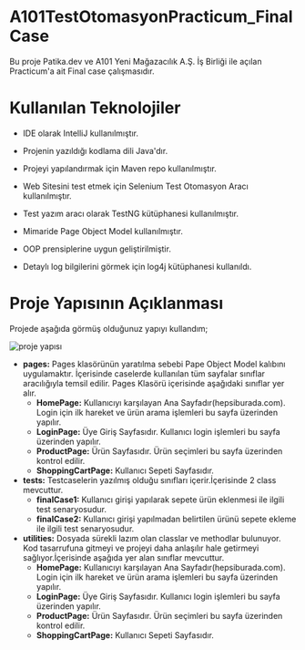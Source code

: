 # A101TestOtomasyonPracticum_FinalCase
Bu proje Patika.dev ve A101 Yeni Mağazacılık A.Ş. İş Birliği ile açılan Practicum'a ait Final case çalışmasıdır.

# Kullanılan Teknolojiler
+ IDE olarak IntelliJ kullanılmıştır.  

+ Projenin yazıldığı kodlama dili Java'dır.

+ Projeyi yapılandırmak için Maven repo kullanılmıştır.

+ Web Sitesini test etmek için Selenium Test Otomasyon Aracı kullanılmıştır.

+ Test yazım aracı olarak TestNG kütüphanesi kullanılmıştır.

+ Mimaride Page Object Model kullanılmıştır.

+ OOP prensiplerine uygun geliştirilmiştir.

+ Detaylı log bilgilerini görmek için log4j kütüphanesi kullanıldı.

# Proje Yapısının Açıklanması
Projede aşağıda görmüş olduğunuz yapıyı kullandım;

![proje yapısı](https://user-images.githubusercontent.com/111223290/199602424-2b70d353-d20a-452b-a55a-3de7758f2ae9.png)

+ **pages:** Pages klasörünün yaratılma sebebi Pape Object Model kalıbını uygulamaktır. İçerisinde caselerde kullanılan tüm sayfalar sınıflar aracılığıyla temsil edilir. Pages Klasörü içerisinde aşağıdaki sınıflar yer alır.
  + **HomePage:** Kullanıcıyı karşılayan Ana Sayfadır(hepsiburada.com). Login için ilk hareket ve ürün arama işlemleri bu sayfa üzerinden yapılır.
  + **LoginPage:** Üye Giriş Sayfasıdır. Kullanıcı login işlemleri bu sayfa üzerinden yapılır.
  + **ProductPage:** Ürün Sayfasıdır. Ürün seçimleri bu sayfa üzerinden kontrol edilir.
  + **ShoppingCartPage:** Kullanıcı Sepeti Sayfasıdır.
+ **tests:** Testcaselerin yazılmış olduğu sınıfları içerir.İçerisinde 2 class mevcuttur.
   + **finalCase1:** Kullanıcı girişi yapılarak sepete ürün eklenmesi ile ilgili test senaryosudur.
   + **finalCase2:** Kullanıcı girişi yapılmadan belirtilen ürünü sepete ekleme ile ilgili test senaryosudur.
+ **utilities:** Dosyada sürekli lazım olan classlar ve methodlar bulunuyor. Kod tasarrufuna gitmeyi ve projeyi daha anlaşılır hale getirmeyi sağlıyor.İçerisinde 
aşağıda yer alan sınıflar mevcuttur.
  + **HomePage:** Kullanıcıyı karşılayan Ana Sayfadır(hepsiburada.com). Login için ilk hareket ve ürün arama işlemleri bu sayfa üzerinden yapılır.
  + **LoginPage:** Üye Giriş Sayfasıdır. Kullanıcı login işlemleri bu sayfa üzerinden yapılır.
  + **ProductPage:** Ürün Sayfasıdır. Ürün seçimleri bu sayfa üzerinden kontrol edilir.
  + **ShoppingCartPage:** Kullanıcı Sepeti Sayfasıdır.

